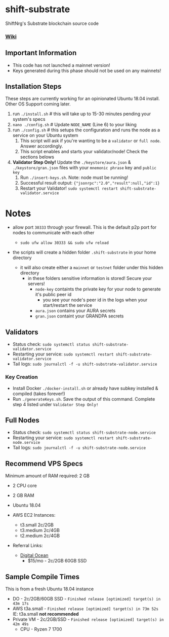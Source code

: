 # shift-substrate
ShiftNrg's Substrate blockchain source code

### [Wiki](https://github.com/ShiftNrg/shift-substrate/wiki)

## Important Information
* This code has not launched a mainnet version!
* Keys generated during this phase should not be used on any mainnets! 

## Installation Steps
These steps are currently working for an opinionated Ubuntu 18.04 install. Other OS Support coming later.

1. run `./install.sh` # this will take up to 15-30 minutes pending your system's specs
2. `nano ./config.sh` # Update `NODE_NAME` (Line 6) to your liking 
3. run `./config.sh` # this setups the configuration and runs the node as a service on your Ubuntu system
   1. This script will ask if you're wanting to be a `validator` or `full node`. Answer accordingly. 
   2. This script enables and starts your validator/node! Check the sections belows
4. **Validator Step Only!** Update the `./keystore/aura.json` & `./keystore/gran.json` files with your `mnemonic phrase` key and `public key`
   1. Run `./insert-keys.sh`. Note: node must be running!
   2. Successful result output: `{"jsonrpc":"2.0","result":null,"id":1}`
   3. Restart your Validator! `sudo systemctl restart shift-substrate-validator.service`

# Notes
* allow port `30333` through your firewall. This is the default p2p port for nodes to communicate with each other
  * `sudo ufw allow 30333 && sudo ufw reload`

* the scripts will create a hidden folder `.shift-substrate` in your home directory
  * it will also create either a `mainnet` or `testnet` folder under this hidden directory
    * in these folders sensitive information is stored! Secure your servers!
      * `node-key` containts the private key for your node to generate it's public peer id
        * you see your node's peer id in the logs when your start/restart the service
      * `aura.json` contains your AURA secrets
      * `gran.json` containt your GRANDPA secrets

## Validators
* Status check: `sudo systemctl status shift-substrate-validator.service`
* Restarting your service: `sudo systemctl restart shift-substrate-validator.service`
* Tail logs: `sudo journalctl -f -u shift-substrate-validator.service`
  
### Key Creation
* Install Docker `./docker-install.sh` or already have subkey installed & compiled (takes forever!)
* Run `./generateKeys.sh`. Save the output of this command. Complete step 4 listed under `Validator Step Only!`

## Full Nodes
* Status check: `sudo systemctl status shift-substrate-node.service`
* Restarting your service: `sudo systemctl restart shift-substrate-node.service`
* Tail logs: `sudo journalctl -f -u shift-substrate-node.service`

## Recommend VPS Specs
Minimum amount of RAM required: 2 GB
* 2 CPU core
* 2 GB RAM
* Ubuntu 18.04
  
* AWS EC2 Instances:
  * t3.small 2c/2GB
  * t3.medium 2c/4GB
  * t2.medium 2c/4GB

* Referral Links:
  * [Digital Ocean](https://m.do.co/c/2e7929d058d5) 
    * $15/mo - 2c/2GB 60GB SSD

## Sample Compile Times
This is from a fresh Ubuntu 18.04 instance

* DO - 2c/2GB/60GB SSD - `Finished release [optimized] target(s) in 43m 17s`
* AWS t3a.small - `Finished release [optimized] target(s) in 73m 52s` IE: t3a.small **not recommended**
* Private VM - 2c/2GB/SSD - `Finished release [optimized] target(s) in 42m 49s`
  * CPU - Ryzen 7 1700

